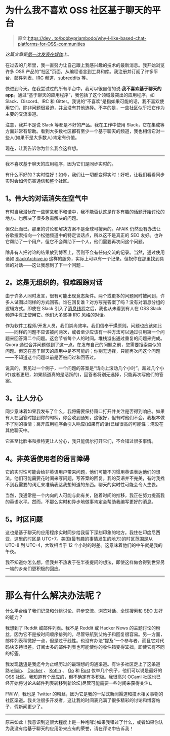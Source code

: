 # 为什么我不喜欢 OSS 社区基于聊天的平台

> 原文:[https://dev . to/bobbypriambodo/why-I-like-based-chat-platforms-for-OSS-communities](https://dev.to/bobbypriambodo/why-i-dislike-chat-based-platforms-for-oss-communities)

*这篇文章是[第一次发表在媒体](https://medium.com/@bobbypriambodo/why-i-dislike-chat-based-platforms-for-oss-communities-f19444302d6d)上。*

在过去的几年里，我一直努力让自己跟上我感兴趣的技术的最新消息。我开始浏览许多 OSS 产品的“社区”页面，从编程语言到工具和库。我注册并订阅了许多平台、邮件列表、IRC 频道、subreddits 等。

快进到今天。在我尝试过的所有平台中，我可以很自信的说:**我不喜欢基于聊天的 app**。通过“基于聊天的应用程序”，我包括了这个领域最突出的应用程序，如 Slack、Discord、IRC 和 Gitter。我说的“不喜欢”是指如果可能的话，我不喜欢使用它们，除非问题很紧迫，并且没有其他选择。不幸的是，一些社区似乎把它作为主要的交流渠道。

注意，我并不是说 Slack 等都是不好的产品。我在工作中使用 Slack，它在集成等方面非常有帮助。看到大多数社区都有至少一个基于聊天的频道，我也相信它对一些人(如果不是大多数人)肯定有价值。

现在，让我告诉你为什么我会这样想。

* * *

我不喜欢基于聊天的应用程序，因为它们是同步实时的。

有什么不好的？实时性好！如今，我们让一切都变得实时！好吧，让我们看看同步实时会如何伤害通信和整个社区。

## 1。伟大的对话消失在空气中

有时当我潜伏在一些懈怠和不和谐中，我不能否认这是许多有趣的话题开始讨论的地方。也解决了很多急需解决的问题。

但仅此而已。那里的讨论和解决方案不是全球可搜索的。AFAIK 仍然没有办法让谷歌搜索指向一个松弛频道中的特定谈话点，所以这不是真正的 SEO 友好。也许它帮助了一个用户，但它不会帮助下一个人，他们需要再次问这个问题。

除非有人把讨论的结果放到博客上，否则不会有任何交流的记录。当然，通过使用诸如 [SlackArchive.io](https://slackarchive.io/) 这样的服务，实际上可以有一个记录。但祝你在那里找到具体的对话——这让我想到了下一个问题…

## 2。这是无组织的，很难跟踪对话

由于许多人同时发言，很有可能出现竞态条件。两个或更多的问题同时被问到，许多人试图以同样的方式回答。谁在回复谁？对方写完答案了吗？没有对消息分组的逻辑方式。即使在 Slack 引入了[消息线程](https://get.slack.help/hc/en-us/articles/115000769927-Message-threads)之后，我也从未看到有人在 OSS Slack 频道中真正使用它。他们大多坚持 IRC 风格的对话。

作为软件工程师/开发人员，我们崇尚效率。我们信奉干燥原则。问题也应该如此——同样的问题不应该被问两次，或者至少应该有一种方法可以通过引用第一个问题来回答第二个问题。这会节省每个人的时间。堆栈溢出通过重复的问题来完成。Quora 通过合并问题做到了这一点。在发布自己的问题之前，您需要搜索类似的问题。但这在基于聊天的应用中是不可能的；你别无选择，只能再次问这个问题——不知道这个问题以前是否被问过和回答过。

说真的，我见过一个例子，一个问题的答案是“请向上滚动几个小时”。超过几个小时(或者更短，如果频道真的是活跃的)，回答者将别无选择，只能再次写他们的答案。

## 3。让人分心

同步意味着如果我发布了什么，我将需要保持窗口打开并关注是否得到响应。如果有人在回答时提到你的句柄，你会收到通知，这很好，但有时他们不会。我根本做不了别的事情；离开应用程序会引入响应(如果有的话)已经很高的可能性；淹没在其他聊天中。

它甚至比脸书和推特更让人分心，我只能偶尔打开它们，不会错过很多事情。

## 4。非英语使用者的语言障碍

它的实时性可能会给非英语用户带来问题，他们可能不习惯用英语表达他们的想法。他们可能需要花时间来写问题，写答案的回复。我的英语并不完美，有时我找不到我需要的词汇来准确表达我想知道的东西。聊天的实时性可能会令人生畏。

当然，我通常是一个内向的人可能与此有关，随着时间的推移，我正在努力提高我的英语水平。然而，不那么实时和异步地做事肯定会帮助我编写更好的消息。

## 5。时区问题

这也是基于聊天的应用程序实时同步给我留下深刻印象的地方。我住在印度尼西亚，这里的时区是 UTC+7。美国(最有趣的事情发生的地方)的时区范围是从 UTC-8 到 UTC-4，大致相当于 12 个小时的时差。这意味着他们的中午就是我的午夜。

我不知道你怎么想，但我并不热衷于在半夜提问的想法，即使这样做会得到世界另一端的乡亲们更积极的回应。

* * *

# 那么有什么解决办法呢？

什么平台给了我们记录和分组讨论、异步交流、浏览对话、全球搜索和 SEO 友好的能力？

我想到了 Reddit 或邮件列表。我不是 Reddit 或 Hacker News 的主题讨论的粉丝，因为它不是按时间顺序排列的，尽管导航到父帖子和回复很容易。另一方面，邮件列表稍微好一点，但是过于线性。也没有办法“提及”一个参与者，而且它对代码块支持很差。订阅太多的邮件列表也可能使你的收件箱变得笨拙，即使它有不同的标签。

我发现[话语](https://www.discourse.org/)是我迄今为止经历过的最理想的沟通渠道。有许多社区走上了这条道路:[elixin](https://elixirforum.com/)、 [Docker](https://forums.docker.com/) 、 [Kotlin](https://discuss.kotlinlang.org/) 、 [Go](https://forum.golangbridge.org/) 和 [Rust](https://users.rust-lang.org/) 仅举几个例子，他们可以说是最好的 OSS 社区。我知道有个[反应](https://discuss.reactjs.org/)的，但不确定有多积极。我很高兴 OCaml 社区也已经开始将讨论从邮件列表转移到新论坛(尽管可能需要一些时间来获得关注)。

FWIW，我也是 Twitter 的粉丝，因为它是我的一站式新闻渠道和技术相关事物的社区渠道。我关注很多开发者，这让我的时间表充满了很多精彩的讨论和博客帖子，假新闻更少了。

* * *

原来如此！我意识到这很大程度上是一种咆哮:)如果我错过了什么，或者如果你认为我没有给基于聊天的应用带来应有的荣誉，请在评论中告诉我！